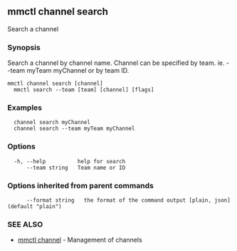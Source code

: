 ## mmctl channel search

Search a channel

### Synopsis

Search a channel by channel name.
Channel can be specified by team. ie. --team myTeam myChannel or by team ID.

```
mmctl channel search [channel]
  mmctl search --team [team] [channel] [flags]
```

### Examples

```
  channel search myChannel
  channel search --team myTeam myChannel
```

### Options

```
  -h, --help          help for search
      --team string   Team name or ID
```

### Options inherited from parent commands

```
      --format string   the format of the command output [plain, json] (default "plain")
```

### SEE ALSO

* [mmctl channel](mmctl_channel.md)	 - Management of channels

